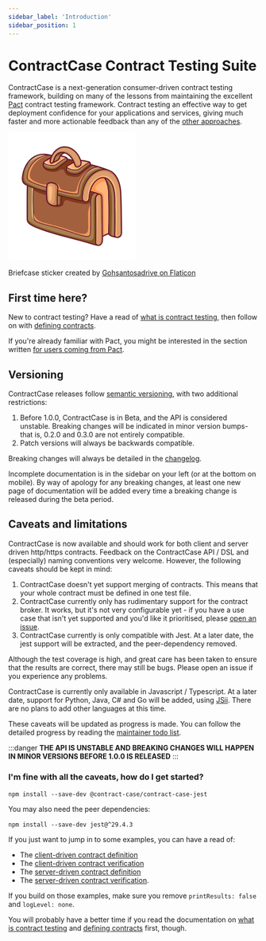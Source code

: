 ```yaml
---
sidebar_label: 'Introduction'
sidebar_position: 1
---
```


# ContractCase Contract Testing Suite

ContractCase is a next-generation consumer-driven contract testing framework, building
on many of the lessons from maintaining the excellent [Pact](https://pact.io) contract testing
framework. Contract testing an effective way to get
deployment confidence for your applications and services, giving much faster and more actionable feedback than any of the [other approaches](./Alternatives).

<div style={{textAlign: 'center'}}>
    <div>

![Briefcase image](./suitcase.png)

</div>
    <div style={{fontSize: 'small'}}>Briefcase sticker created by <a href="https://www.flaticon.com/free-stickers/law">Gohsantosadrive on Flaticon</a></div>
</div>

## First time here?

New to contract testing? Have a read of [what is contract testing](./what-is-contract-testing), then follow on with [defining contracts](./defining-contracts).

If you're already familiar with Pact, you might be interested in the section written [for users coming from Pact](./Alternatives/differences-to-pact).

## Versioning

ContractCase releases follow [semantic versioning](https://semver.org/), with two additional restrictions:

1. Before 1.0.0, ContractCase is in Beta, and the API is considered unstable. Breaking changes will be indicated in minor
   version bumps- that is, 0.2.0 and 0.3.0 are not entirely compatible.
2. Patch versions will always be backwards compatible.

Breaking changes will always be detailed in the [changelog](https://github.com/case-contract-testing/case/blob/main/CHANGELOG.md).

Incomplete documentation is in the sidebar on your left (or at the bottom on
mobile). By way of apology for any breaking changes, at least one new page of
documentation will be added every time a breaking change is released during the
beta period.

## Caveats and limitations

ContractCase is now available and should work for both client and server driven http/https
contracts. Feedback on the ContractCase API / DSL and (especially) naming
conventions very welcome. However, the following caveats should be kept in mind:

1. ContractCase doesn't yet support merging of contracts. This means that your whole contract must be defined in one test file.
1. ContractCase currently only has rudimentary support for the contract broker. It works, but it's not very configurable yet - if you have a use case that isn't yet supported and you'd like it prioritised, please [open an issue](https://github.com/case-contract-testing/case/issues/new).
1. ContractCase currently is only compatible with Jest. At a later date, the jest support will be extracted, and the peer-dependency removed.

Although the test coverage is high, and great care has been taken to ensure that the results are correct, there may still be bugs. Please open an issue if you experience any problems.

ContractCase is currently only available in Javascript / Typescript. At a later date, support for Python, Java, C# and Go will be added, using [JSii](https://aws.github.io/jsii/). There are no plans to add other languages at this time.

These caveats will be updated as progress is made. You can follow the detailed
progress by reading the [maintainer todo
list](https://github.com/case-contract-testing/case/blob/main/docs/maintainers/todo.md).

:::danger
**THE API IS UNSTABLE AND BREAKING CHANGES WILL HAPPEN IN MINOR VERSIONS BEFORE 1.0.0 IS RELEASED**
:::

### I'm fine with all the caveats, how do I get started?

```
npm install --save-dev @contract-case/contract-case-jest
```

You may also need the peer dependencies:

```
npm install --save-dev jest@^29.4.3
```

If you just want to jump in to some examples, you can have a read of:

- The [client-driven contract definition](https://github.com/case-contract-testing/contract-case/blob/main/packages/contract-case-jest/src/index.http.client.define.spec.ts)
- The [client-driven contract verification](https://github.com/case-contract-testing/contract-case/blob/main/packages/contract-case-jest/src/index.http.client.spec.verify.ts)
- The [server-driven contract definition](https://github.com/case-contract-testing/contract-case/blob/main/packages/contract-case-jest/src/index.http.server.define.ts)
- The [server-driven contract verification](https://github.com/case-contract-testing/contract-case/blob/main/packages/contract-case-jest/src/index.http.server.spec.verify.ts).

If you build on those examples, make sure you remove `printResults: false` and `logLevel: none`.

You will probably have a better time if you read the documentation on [what is contract testing](./what-is-contract-testing) and [defining contracts](./defining-contracts) first, though.
